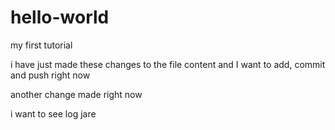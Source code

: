 # hello-world
my first tutorial

i have just made these changes to the file content and I want to add, commit and push right now

another change made right now

i want to see log jare